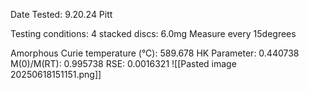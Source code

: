 Date Tested: 9.20.24 Pitt

Testing conditions:
4 stacked discs: 6.0mg
Measure every 15degrees

Amorphous Curie temperature (°C): 589.678
HK Parameter: 0.440738
M(0)/M(RT): 0.995738
RSE: 0.0016321
![[Pasted image 20250618151151.png]]